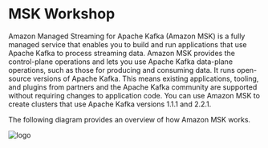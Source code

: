 # MSK Workshop

Amazon Managed Streaming for Apache Kafka (Amazon MSK) is a fully managed service that enables you to build and run applications that use Apache Kafka to process streaming data. Amazon MSK provides the control-plane operations and lets you use Apache Kafka data-plane operations, such as those for producing and consuming data. It runs open-source versions of Apache Kafka. This means existing applications, tooling, and plugins from partners and the Apache Kafka community are supported without requiring changes to application code. You can use Amazon MSK to create clusters that use Apache Kafka versions 1.1.1 and 2.2.1.

The following diagram provides an overview of how Amazon MSK works.

![logo](../_media/msk-architecture-visio-reduced-size.png)